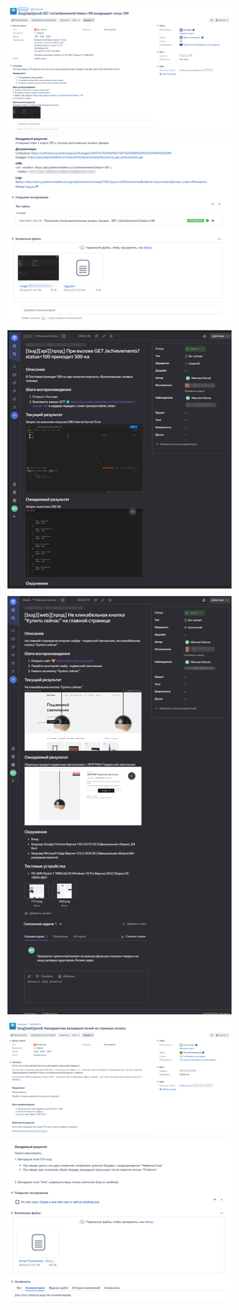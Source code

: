 ![](https://github.com/MaximMxwave/QA_Portfolio/blob/main/Test_documentation/Bug_reports/api.png)

![](https://github.com/MaximMxwave/QA_Portfolio/blob/main/Test_documentation/Bug_reports/api2.png)

![](https://github.com/MaximMxwave/QA_Portfolio/blob/main/Test_documentation/Bug_reports/bug.png)

![](https://github.com/MaximMxwave/QA_Portfolio/blob/main/Test_documentation/Bug_reports/bug2.png)

![](https://github.com/MaximMxwave/QA_Portfolio/blob/main/Test_documentation/Bug_reports/web.png)

![](https://github.com/MaximMxwave/QA_Portfolio/blob/main/Test_documentation/Bug_reports/web2.png)

